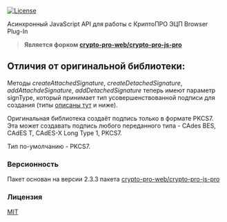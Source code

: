 [![License][license-image]][license-url]

Асинхронный JavaScript API для работы с КриптоПРО ЭЦП Browser Plug-In

> **Является форком [crypto-pro-web/crypto-pro-js-pro](https://github.com/crypto-pro-web/crypto-pro-js)**

## Отличия от оригинальной библиотеки:

Методы *createAttachedSignature*, *createDetachedSignature*, *addAttachdeSignature*, *addDetachedSignature* теперь имеют параметр signType, который принимает тип усовершенствованной подписи для создания (типы [описаны тут](https://docs.cryptopro.ru/cades/reference/cadescom/cadescom_enum/cadescom_cades_type) и ниже).

Оригинальная библиотека создаёт подпись только в формате PKCS7. Эта может создавать подпись любого переданного типа - CAdes BES, CAdES T, CAdES-X Long Type 1, PKCS7.

Тип по-умолчанию - PKCS7.

### Версионность

Пакет основан на версии 2.3.3 пакета [crypto-pro-web/crypto-pro-js-pro](https://github.com/crypto-pro-web/crypto-pro-js)


<a name="lisense"></a>
### Лицензия
[MIT](/LICENSE)

[license-url]: /LICENSE
[license-image]: https://img.shields.io/github/license/webmasterskaya/crypto-pro-js